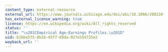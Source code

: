 ```yaml
---
content_type: external-resource
external_url: https://www.journals.uchicago.edu/doi/abs/10.1086/298220
has_external_license_warning: true
license: https://en.wikipedia.org/wiki/All_rights_reserved
status: ''
title: "\u201CEmpirical Age-Earnings Profiles.\u201D"
uid: b1bbe575-8b1b-45f7-89da-927e55d725e2
wayback_url: ''
---
```

